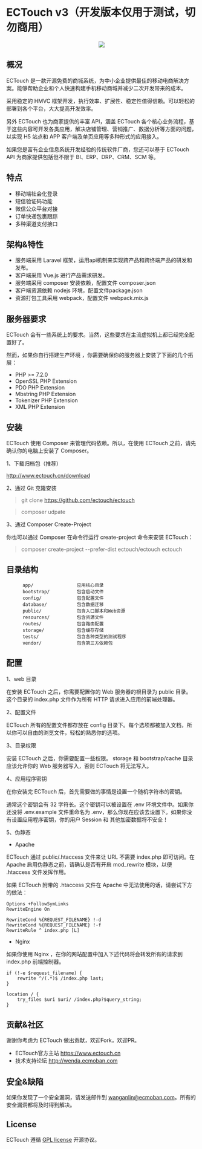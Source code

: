ECTouch v3（开发版本仅用于测试，切勿商用）
==========================

<p align="center"><img src="https://www.ectouch.cn/assets/images/common/logo.png"></p>

## 概况

ECTouch 是一款开源免费的商城系统，为中小企业提供最佳的移动电商解决方案。能够帮助企业和个人快速构建手机移动商城并减少二次开发带来的成本。

采用稳定的 HMVC 框架开发，执行效率、扩展性、稳定性值得信赖。可以轻松的部署到各个平台，大大提高开发效率。

另外 ECTouch 也为商家提供的丰富 API，涵盖 ECTouch 各个核心业务流程，基于这些内容可开发各类应用，解决店铺管理、营销推广、数据分析等方面的问题，以实现 H5 站点和 APP 客户端及单页应用等多种形式的应用接入。

如果您是富有企业信息系统开发经验的传统软件厂商，您还可以基于 ECTouch API 为商家提供包括但不限于 BI、ERP、DRP、CRM、SCM 等。

## 特点

- 移动端社会化登录
- 短信验证码功能
- 微信公众平台对接
- 订单快递包裹跟踪
- 多种渠道支付接口

## 架构&特性

- 服务端采用 Laravel 框架，运用api机制来实现跨产品和跨终端产品的研发和发布。
- 客户端采用 Vue.js 进行产品需求研发。
- 服务端采用 composer 安装依赖，配置文件 composer.json
- 客户端资源依赖 nodejs 环境，配置文件package.json
- 资源打包工具采用 webpack，配置文件 webpack.mix.js

## 服务器要求

ECTouch 会有一些系统上的要求。当然，这些要求在主流虚拟机上都已经完全配置好了。

然而，如果你自行搭建生产环境 ，你需要确保你的服务器上安装了下面的几个拓展：

- PHP >= 7.2.0
- OpenSSL PHP Extension
- PDO PHP Extension
- Mbstring PHP Extension
- Tokenizer PHP Extension
- XML PHP Extension

## 安装

ECTouch 使用 Composer 来管理代码依赖。所以，在使用 ECTouch 之前，请先确认你的电脑上安装了 Composer。

1、下载归档包（推荐）

http://www.ectouch.cn/download

2、通过 Git 克隆安装

> git clone https://github.com/ectouch/ectouch

> composer udpate

3、通过 Composer Create-Project

你也可以通过 Composer 在命令行运行 create-project 命令来安装 ECTouch：

> composer create-project --prefer-dist ectouch/ectouch ectouch

## 目录结构

```
      app/                应用核心目录
      bootstrap/          包含启动文件
      config/             包含配置文件
      database/           包含数据迁移
      public/             包含入口脚本和Web资源
      resources/          包含资源文件
      routes/             包含路由配置
      storage/            包含缓存存储
      tests/              包含各种类型的测试程序
      vendor/             包含第三方依赖包
```

## 配置

1、web 目录

在安装 ECTouch 之后，你需要配置你的 Web 服务器的根目录为 public 目录。 这个目录的 index.php 文件作为所有 HTTP 请求进入应用的前端处理器。

2、配置文件

ECTouch 所有的配置文件都存放在 config 目录下。每个选项都被加入文档，所以你可以自由的浏览文件，轻松的熟悉你的选项。

3、目录权限

安装 ECTouch 之后，你需要配置一些权限。 storage 和 bootstrap/cache 目录应该允许你的 Web 服务器写入，否则 ECTouch 将无法写入。

4、应用程序密钥

在你安装完 ECTouch 后，首先需要做的事情是设置一个随机字符串的密钥。

通常这个密钥会有 32 字符长。这个密钥可以被设置在 .env 环境文件中。如果你还没将 .env.example 文件重命名为 .env，那么你现在应该去设置下。如果你没有设置应用程序密钥，你的用户 Session 和 其他加密数据将不安全！

5、伪静态

- Apache

ECTouch 通过 public/.htaccess 文件来让 URL 不需要 index.php 即可访问。在 Apache 启用伪静态之前，请确认是否有开启 mod_rewrite 模块，以便 .htaccess 文件发挥作用。

如果 ECTouch 附带的 .htaccess 文件在 Apache 中无法使用的话，请尝试下方的做法：

```
Options +FollowSymLinks
RewriteEngine On

RewriteCond %{REQUEST_FILENAME} !-d
RewriteCond %{REQUEST_FILENAME} !-f
RewriteRule ^ index.php [L]
```

- Nginx

如果你使用 Nginx ，在你的网站配置中加入下述代码将会转发所有的请求到 index.php 前端控制器。

```
if (!-e $request_filename) {
    rewrite ^/(.*)$ /index.php last;
}

location / {
    try_files $uri $uri/ /index.php?$query_string;
}
```

## 贡献&社区

谢谢你考虑为 ECTouch 做出贡献，欢迎Fork，欢迎PR。

- ECTouch官方主站       https://www.ectouch.cn
- 技术支持论坛          http://wenda.ecmoban.com

## 安全&缺陷

如果你发现了一个安全漏洞，请发送邮件到 wanganlin@ecmoban.com。所有的安全漏洞都将及时得到解决。

## License

ECTouch 遵循 [GPL license](https://opensource.org/licenses/GPL-3.0) 开源协议。
